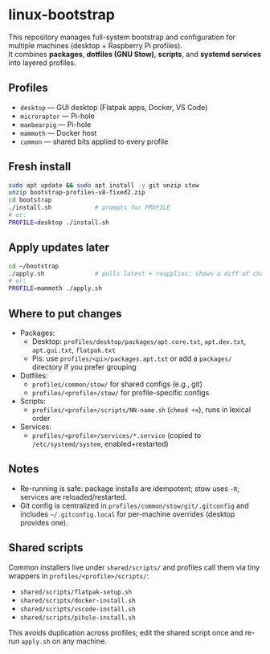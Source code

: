 # linux-bootstrap

This repository manages full-system bootstrap and configuration for multiple machines (desktop + Raspberry Pi profiles).  
It combines **packages**, **dotfiles (GNU Stow)**, **scripts**, and **systemd services** into layered profiles.

## Profiles
- `desktop` — GUI desktop (Flatpak apps, Docker, VS Code)
- `microraptor` — Pi-hole
- `manbearpig` — Pi-hole
- `mammoth` — Docker host
- `common` — shared bits applied to every profile

## Fresh install
```bash
sudo apt update && sudo apt install -y git unzip stow
unzip bootstrap-profiles-v8-fixed2.zip
cd bootstrap
./install.sh            # prompts for PROFILE
# or:
PROFILE=desktop ./install.sh
```

## Apply updates later
```bash
cd ~/bootstrap
./apply.sh              # pulls latest + reapplies; shows a diff of changes
# or:
PROFILE=mammoth ./apply.sh
```

## Where to put changes
- Packages:
  - Desktop: `profiles/desktop/packages/apt.core.txt`, `apt.dev.txt`, `apt.gui.txt`, `flatpak.txt`
  - Pis: use `profiles/<pi>/packages.apt.txt` or add a `packages/` directory if you prefer grouping
- Dotfiles:
  - `profiles/common/stow/` for shared configs (e.g., git)
  - `profiles/<profile>/stow/` for profile-specific configs
- Scripts:
  - `profiles/<profile>/scripts/NN-name.sh` (`chmod +x`), runs in lexical order
- Services:
  - `profiles/<profile>/services/*.service` (copied to `/etc/systemd/system`, enabled+restarted)

## Notes
- Re-running is safe: package installs are idempotent; stow uses `-R`; services are reloaded/restarted.
- Git config is centralized in `profiles/common/stow/git/.gitconfig` and includes `~/.gitconfig.local` for per-machine overrides (desktop provides one).


## Shared scripts
Common installers live under `shared/scripts/` and profiles call them via tiny wrappers in `profiles/<profile>/scripts/`:
- `shared/scripts/flatpak-setup.sh`
- `shared/scripts/docker-install.sh`
- `shared/scripts/vscode-install.sh`
- `shared/scripts/pihole-install.sh`

This avoids duplication across profiles; edit the shared script once and re-run `apply.sh` on any machine.
